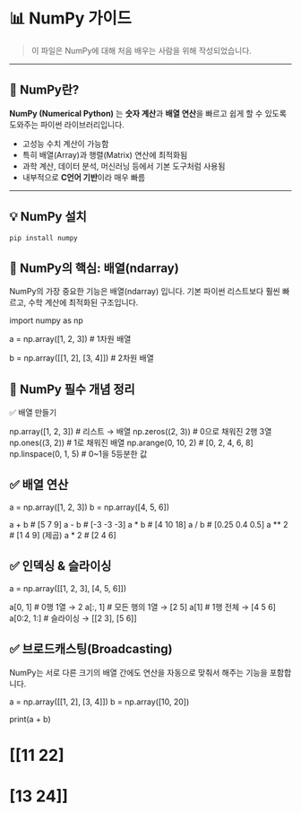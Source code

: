 # 📊 NumPy 가이드

> 이 파일은 NumPy에 대해 처음 배우는 사람을 위해 작성되었습니다.

---

## 🔷 NumPy란?

**NumPy (Numerical Python)** 는 **숫자 계산**과 **배열 연산**을 빠르고 쉽게 할 수 있도록 도와주는 파이썬 라이브러리입니다.

- 고성능 수치 계산이 가능함
- 특히 배열(Array)과 행렬(Matrix) 연산에 최적화됨
- 과학 계산, 데이터 분석, 머신러닝 등에서 기본 도구처럼 사용됨
- 내부적으로 **C언어 기반**이라 매우 빠름

---

## 💡 NumPy 설치

```bash
pip install numpy
```



## 🧠 NumPy의 핵심: 배열(ndarray)
NumPy의 가장 중요한 기능은 배열(ndarray) 입니다.
기본 파이썬 리스트보다 훨씬 빠르고, 수학 계산에 최적화된 구조입니다.

import numpy as np

a = np.array([1, 2, 3])             # 1차원 배열

b = np.array([[1, 2], [3, 4]])      # 2차원 배열

## 🔑 NumPy 필수 개념 정리
✅ 배열 만들기

np.array([1, 2, 3])           # 리스트 → 배열
np.zeros((2, 3))              # 0으로 채워진 2행 3열
np.ones((3, 2))               # 1로 채워진 배열
np.arange(0, 10, 2)           # [0, 2, 4, 6, 8]
np.linspace(0, 1, 5)          # 0~1을 5등분한 값

## ✅ 배열 연산

a = np.array([1, 2, 3])
b = np.array([4, 5, 6])

a + b      # [5 7 9]
a - b      # [-3 -3 -3]
a * b      # [4 10 18]
a / b      # [0.25 0.4 0.5]
a ** 2     # [1 4 9] (제곱)
a * 2      # [2 4 6]


## ✅ 인덱싱 & 슬라이싱

a = np.array([[1, 2, 3], [4, 5, 6]])

a[0, 1]     # 0행 1열 → 2
a[:, 1]     # 모든 행의 1열 → [2 5]
a[1]        # 1행 전체 → [4 5 6]
a[0:2, 1:]  # 슬라이싱 → [[2 3], [5 6]]

## ✅ 브로드캐스팅(Broadcasting)
NumPy는 서로 다른 크기의 배열 간에도 연산을 자동으로 맞춰서 해주는 기능을 포함합니다.

a = np.array([[1, 2], [3, 4]])
b = np.array([10, 20])

print(a + b)
# [[11 22]
#  [13 24]]






